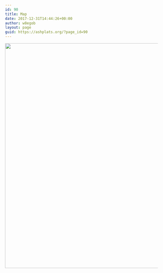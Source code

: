 ```yaml
---
id: 90
title: Map
date: 2017-12-31T14:44:26+00:00
author: w8egob
layout: page
guid: https://ashplats.org/?page_id=90
---
```

[<img class="alignnone wp-image-85 size-full" src="https://ashplats.org/wp-content/uploads/2017/12/Ashplats-Wood-Oct-2014-Map.png" alt="" width="986" height="742" srcset="https://ashplats.org/wp-content/uploads/2017/12/Ashplats-Wood-Oct-2014-Map.png 986w, https://ashplats.org/wp-content/uploads/2017/12/Ashplats-Wood-Oct-2014-Map-300x226.png 300w, https://ashplats.org/wp-content/uploads/2017/12/Ashplats-Wood-Oct-2014-Map-768x578.png 768w" sizes="(max-width: 986px) 100vw, 986px" />](https://ashplats.org/wp-content/uploads/2017/12/Ashplats-Wood-Oct-2014-Map.png)